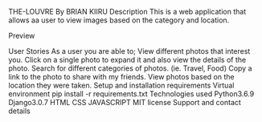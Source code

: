 THE-LOUVRE
By BRIAN KIIRU
Description
This is a web application that allows aa user to view images based on the category and location.

Preview


User Stories
As a user you are able to;
View different photos that interest you.
Click on a single photo to expand it and also view the details of the photo.
Search for different categories of photos. (ie. Travel, Food)
Copy a link to the photo to share with my friends.
View photos based on the location they were taken.
Setup and installation requirements
Virtual environment
pip install -r requirements.txt
Technologies used
Python3.6.9
Django3.0.7
HTML
CSS
JAVASCRIPT
MIT license
Support and contact details